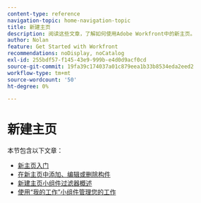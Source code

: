 ```yaml
---
content-type: reference
navigation-topic: home-navigation-topic
title: 新建主页
description: 阅读这些文章，了解如何使用Adobe Workfront中的新主页。
author: Nolan
feature: Get Started with Workfront
recommendations: noDisplay, noCatalog
exl-id: 255bdf57-f145-43e9-999b-e4d0d9acf0cd
source-git-commit: 19fa39c174037a01c879eea1b33b8534eda2eed2
workflow-type: tm+mt
source-wordcount: '50'
ht-degree: 0%

---
```


# 新建主页

本节包含以下文章：

* [新主页入门](/help/quicksilver/workfront-basics/using-home/new-home/get-started-with-new-home.md)
* [在新主页中添加、编辑或删除构件](/help/quicksilver/workfront-basics/using-home/new-home/add-edit-remove-widgets-in-new-home.md)
* [新建主页小组件过滤器概述](/help/quicksilver/workfront-basics/using-home/new-home/widget-filter-overview-new-home.md)
* [使用“我的工作”小组件管理您的工作](/help/quicksilver/workfront-basics/using-home/new-home/my-work-widget.md)
